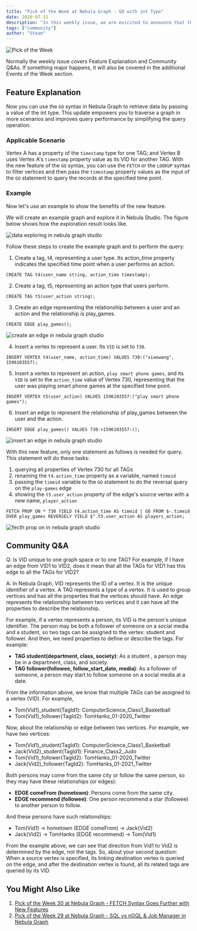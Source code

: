```yaml
---
title: "Pick of the Week at Nebula Graph - GO with int Type"
date: 2020-07-31
description: "In this weekly issue, we are exicited to announce that the GO statement in nGQL now supports the int data type."
tags: ["community"]
author: "Steam"
---
```


![Pick of the Week](https://user-images.githubusercontent.com/57335825/88050180-373c5100-cb0b-11ea-9d75-d02303846f3b.png)

Normally the weekly issue covers Feature Explanation and Community Q&As. If something major happens, it will also be covered in the additional Events of the Week section.

## Feature Explanation

Now you can use the `GO` syntax in Nebula Graph to retrieve data by passing a value of the int type. This update empowers you to traverse a graph in more scenarios and improves query performance by simplifying the query operation.

### Applicable Scenario

Vertex A has a property of the `timestamp` type for one TAG; and Vertex B uses Vertex A's `timestamp` property value as its VID for another TAG. With the new feature of the `GO` syntax, you can use the `FETCH` or the `LOOKUP` syntax to filter vertices and then pass the `timestamp` property values as the input of the `GO` statement to query the records at the specified time point.

### Example

Now let's use an example to show the benefits of the new feature.

We will create an example graph and explore it in Nebula Studio. The figure below shows how the exploration result looks like.

![data exploring in nebula graph studio](https://user-images.githubusercontent.com/57335825/89270249-f0148c80-d5ef-11ea-8295-ae3cf3afbebf.png)

Follow these steps to create the example graph and to perform the query:

1. Create a tag, t4, representing a user type. Its action_time property indicates the specified time point when a user performs an action.

```Shell
CREATE TAG t4(user_name string, action_time timestamp);
```

2. Create a tag, t5, representing an action type that users perform.

```Shell
CREATE TAG t5(user_action string);
```

3. Create an edge representing the relationship between a user and an action and the relationship is play_games.

```Shell
CREATE EDGE play_games();
```

![create an edge in nebula graph studio](https://user-images.githubusercontent.com/57335825/89270524-500b3300-d5f0-11ea-88f7-4ce19193cebe.png)

4. Insert a vertex to represent a user. Its `VID` is set to `730`.

```Shell
INSERT VERTEX t4(user_name, action_time) VALUES 730:("xiaowang", 1596103557);
```

5. Insert a vertex to represent an action, `play smart phone games`, and its `VID` is set to the `action_time` value of Vertex 730, representing that the user was playing smart phone games at the specified time point.

```Shell
INSERT VERTEX t5(user_action) VALUES 1596103557:("play smart phone games");
```

6. Insert an edge to represent the relationship of play_games between the user and the action.

```Shell
INSERT EDGE play_games() VALUES 730->1596103557:();
```

![insert an edge in nebula graph studio](https://user-images.githubusercontent.com/57335825/89270832-c1e37c80-d5f0-11ea-90af-a83db15a6b7d.png)

With this new feature, only one statement as follows is needed for query. This statement will do these tasks: 

1. querying all properties of Vertex 730 for all TAGs
2. renaming the `t4.action_time` property as a variable, named `timeid`
3. passing the `timeid` variable to the `GO` statement to do the reversal query on the `play-games` edge
4. showing the `t5.user_action` property of the edge's source vertex with a new name, `player_action`

```Shell
FETCH PROP ON * 730 YIELD t4.action_time AS timeid | GO FROM $-.timeid OVER play_games REVERSELY YIELD $^.t5.user_action AS players_action;
```

![fecth prop on in nebula graph studio](https://user-images.githubusercontent.com/57335825/89271092-18e95180-d5f1-11ea-95fd-925f9d730c64.png)

## Community Q&A

Q: Is VID unique to one graph space or to one TAG? For example, if I have an edge from VID1 to VID2, does it mean that all the TAGs for VID1 has this edge to all the TAGs for VID2?

A: In Nebula Graph, VID represents the ID of a vertex. It is the unique identifier of a vertex. A TAG represents a type of a vertex. It is used to group vertices and has all the properties that the vertices should have. An edge represents the relationship between two vertices and it can have all the properties to describe the relationship. 

For example, if a vertex represents a person, its VID is the person's unique identifier. The person may be both a follower of someone on a social media and a student, so two tags can be assigned to the vertex: student and follower. And then, we need properties to define or describe the tags. For example:

- **TAG student(department, class, society)**: As a student , a person may be in a department, class, and society.  
- **TAG follower(followee, follow_start_date, media)**: As a follower of someone, a person may start to follow someone on a social media at a date.

From the information above, we know that multiple TAGs can be assigned to a vertex (VID). For example,

- Tom(Vid1)_student(TagId1): ComputerScience_Class1_Basketball
- Tom(Vid1)_follower(TagId2): TomHanks_01-2020_Twitter

Now, about the relationship or edge between two vertices. For example, we have two vertices: 

- Tom(Vid1)_student(TagId1): ComputerScience_Class1_Basketball
- Jack(Vid2)_student(TagId1): Finance_Class2_Judo
- Tom(Vid1)_follower(TagId2): TomHanks_01-2020_Twitter
- Jack(Vid2)_follower(TagId2): TomHanks_01-2021_Twitter

Both persons may come from the same city or follow the same person, so they may have these relationships (or edges):

- **EDGE comeFrom (hometown)**: Persons come from the same city. 
- **EDGE recommend (followee)**: One person recommend a star (followee) to another person to follow.

And these persons have such relationships:

- Tom(Vid1) -> hometown (EDGE comeFrom) -> Jack(Vid2)
- Jack(Vid2) -> TomHanks (EDGE recommend) -> Tom(Vid1)

From the example above, we can see that direction from Vid1 to Vid2 is determined by the edge, not the tags. So, about your second question: When a source vertex is specified, its linking destination vertex is queried on the edge, and after the destination vertex is found, all its related tags are queried by its VID.

## You Might Also Like

1. [Pick of the Week 30 at Nebula Graph - FETCH Syntax Goes Further with New Features](https://nebula-graph.io/posts/nebula-graph-pick-of-the-week-jul-24-2020/)
2. [Pick of the Week 29 at Nebula Graph - SQL vs nGQL & Job Manager in Nebula Graph](https://nebula-graph.io/posts/nebula-graph-pick-of-the-week-jul-17-2020/)